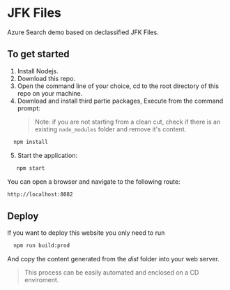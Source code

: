 # JFK Files

Azure Search demo based on declassified JFK Files.

## To get started

1. Install Nodejs.
2. Download this repo.
3. Open the command line of your choice, cd to the root directory of this repo on your machine.
4. Download and install third partie packages, Execute from the command prompt:
   > Note: if you are not starting from a clean cut, check if there is an existing `node_modules` folder and remove it's content.
   
```cmd
  npm install
```
5. Start the application:
   
```cmd
   npm start
```

   You can open a browser and navigate to the following route:

  ```cmd
  http://localhost:8082
  ```

  ## Deploy

  If you want to deploy this website you only need to run

```cmd
  npm run build:prod
```

 And copy the content generated from the _dist_ folder into your web server.

 > This process can be easily automated and enclosed on a CD enviroment.